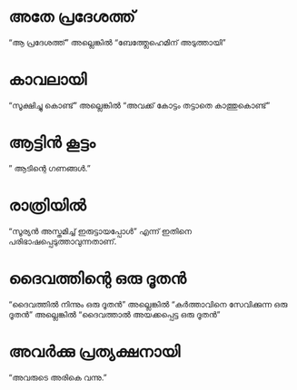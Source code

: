 # അതേ പ്രദേശത്ത്
“ആ പ്രദേശത്ത്” അല്ലെങ്കിൽ “ബേത്ത്ലേഹെമിന് അടുത്തായി”
# കാവലായി
“സൂക്ഷിച്ചു കൊണ്ട്” അല്ലെങ്കിൽ “അവക്ക് കോട്ടം തട്ടാതെ കാത്തുകൊണ്ട്”
# ആട്ടിൻ കൂട്ടം
” ആടിന്റെ ഗണങ്ങൾ.”
# രാത്രിയിൽ 
“സൂര്യൻ അസ്തമിച്ച് ഇരുട്ടായപ്പോൾ” എന്ന് ഇതിനെ പരിഭാഷപ്പെടുത്താവുന്നതാണ്.
# ദൈവത്തിന്റെ ഒരു ദൂതൻ
“ദൈവത്തിൽ നിന്നും ഒരു ദൂതൻ” അല്ലെങ്കിൽ “കർത്താവിനെ സേവിക്കുന്ന ഒരു ദൂതൻ” അല്ലെങ്കിൽ “ദൈവത്താൽ അയക്കപ്പെട്ട ഒരു ദൂതൻ”
# അവർക്കു പ്രത്യക്ഷനായി
“അവരുടെ അരികെ വന്നു.”
